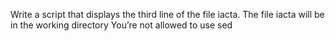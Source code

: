 Write a script that displays the third line of the file iacta. The file iacta will be in the working directory You’re not allowed to use sed
